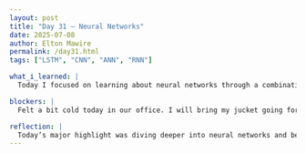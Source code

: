 ```yaml
---
layout: post
title: "Day 31 – Neural Networks"
date: 2025-07-08
author: Elton Mawire
permalink: /day31.html
tags: ["LSTM", "CNN", "ANN", "RNN"]

what_i_learned: |
  Today I focused on learning about neural networks through a combination of YouTube tutorials, research papers, and Google Gemini. I wanted to dive deeper into these models to better understand how they could support our project work. In particular, I spent time reviewing LSTM (Long Short-Term Memory) networks because they are especially relevant for time series prediction tasks like ours. LSTMs are well-suited for handling sequential data, which aligns with the hourly air quality readings we've been working with. This refresher gave me a stronger foundation in how neural networks learn patterns over time, and it also helped clarify some of the concepts I’ve encountered in the papers we’ve been reading. The rest of the time was spent reflecting on how we might incorporate or compare neural models to the gradient boosting models we’ve been using.

blockers: |
  Felt a bit cold today in our office. I will bring my jucket going forward.

reflection: |
  Today’s major highlight was diving deeper into neural networks and being able to add to what I already understood about deep learning. I really enjoyed the process of exploring LSTM models more intentionally, especially because they relate so well to our time-series data. It felt good to connect what I was learning from YouTube, research papers, and Gemini with the real-world application in our project. This kind of self-guided learning reminded me how much I enjoy the challenge of understanding complex systems and making them useful. Looking forward to continuing this momentum as we refine our approach!
---
```


